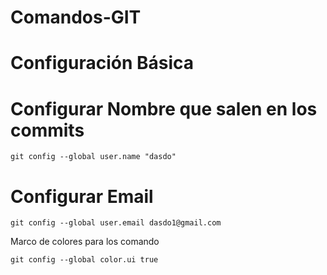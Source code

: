 # Comandos-GIT

# Configuración Básica

# Configurar Nombre que salen en los commits

	git config --global user.name "dasdo"

# Configurar Email

	git config --global user.email dasdo1@gmail.com
Marco de colores para los comando

	git config --global color.ui true